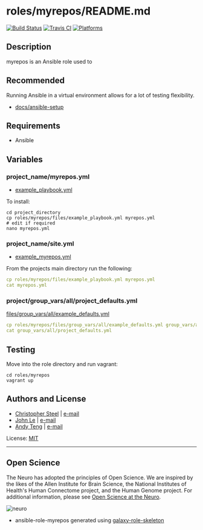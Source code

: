 # roles/myrepos/README.md

[![Build Status](https://travis-ci.org/csteel/myrepos.svg?branch=master)](https://travis-ci.org/csteel/myrepos)
[![Travis CI](http://img.shields.io/travis/csteel/myrepos/default.svg?style=flat)](http://travis-ci.org/csteel/myrepos/default)
[![Platforms](http://img.shields.io/badge/platforms-debian%20/%20ubuntu-lightgrey.svg?style=flat)](#)

## Description

myrepos is an Ansible role used to  

## Recommended

Running Ansible in a virtual environment allows for a lot of testing flexibility.

* [docs/ansible-setup](docs/ansible-setup.md)

## Requirements

* Ansible

## Variables

### project_name/myrepos.yml

* [example_playbook.yml](files/example_playbook.yml)

To install:

```shell
cd project_directory
cp roles/myrepos/files/example_playbook.yml myrepos.yml
# edit if required
nano myrepos.yml
```

### project_name/site.yml

* [example_myrepos.yml](files/example_site.yml)

From the projects main directory run the following:

```yaml
cp roles/myrepos/files/example_playbook.yml myrepos.yml
cat myrepos.yml
```

### project/group_vars/all/project_defaults.yml

[files/group_vars/all/example_defaults.yml](files/group_vars/all/example_defaults.yml)

```yaml
cp roles/myrepos/files/group_vars/all/example_defaults.yml group_vars/all/project_defaults.yml
cat group_vars/all/project_defaults.yml
```

## Testing

Move into the role directory and run vagrant:

```shell
cd roles/myrepos
vagrant up
```

## Authors and License

- [Christopher Steel](http://mcin-cnim.ca/) | [e-mail](mailto:christopher.steel@mcgill.ca)
- [John Le](http://mcin-cnim.ca/) | [e-mail](mailto:john.le@mcgill.ca)
- [Andy Teng](http://mcin-cnim.ca/) | [e-mail](xiaoqiu.teng@mcgill.ca)

License: [MIT](https://tldrlegal.com/license/mit-license)

***
## Open Science

The Neuro has adopted the principles of Open Science. We are inspired by the likes of the Allen Institute for Brain Science, the National Institutes of Health's Human Connectome project, and the Human Genome project. For additional information, please see [Open Science at the Neuro](https://www.mcgill.ca/neuro/open-science-0).

![neuro](imgs/mcin-neuro-logo.png)

  

* ansible-role-myrepos generated using [galaxy-role-skeleton](https://github.com/cjsteel/galaxy-role-skeleton)
